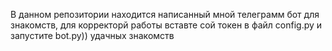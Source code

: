 В данном репозитории находится написанный мной телеграмм бот для знакомств, для корректорй работы вставте сой токен в файл config.py и запустите bot.py)) удачных знакомств
